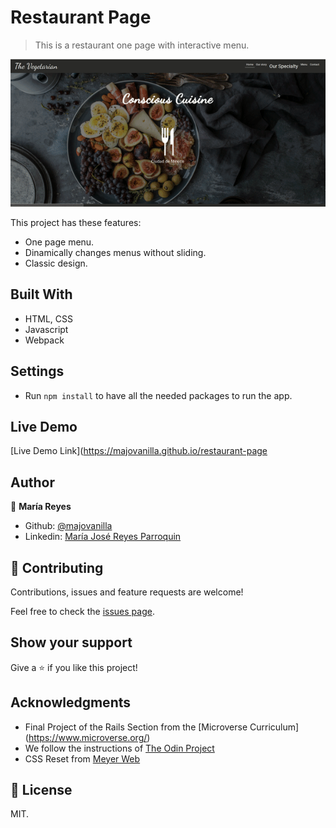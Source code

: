 # Restaurant Page

> This is a restaurant one page with interactive menu.

![screenshot](src/img/screencast.gif)

This project has these features:
  - One page menu.
  - Dinamically changes menus without sliding.
  - Classic design.

## Built With

- HTML, CSS
- Javascript
- Webpack

## Settings

- Run `npm install` to have all the needed packages to run the app.

## Live Demo

[Live Demo Link](https://majovanilla.github.io/restaurant-page

## Author

👤 **María Reyes**

- Github: [@majovanilla](https://github.com/majovanilla)
- Linkedin: [María José Reyes Parroquin](https://www.linkedin.com/in/majoreyesparroquin/)

## 🤝 Contributing

Contributions, issues and feature requests are welcome!

Feel free to check the [issues page](https://github.com/majovanilla/restaurant-page/issues).

## Show your support

Give a ⭐️ if you like this project!

## Acknowledgments

- Final Project of the Rails Section from the [Microverse Curriculum] (https://www.microverse.org/)
- We follow the instructions of [The Odin Project](https://www.theodinproject.com/courses/javascript/lessons/restaurant-page)
- CSS Reset from [Meyer Web](http://meyerweb.com/eric/tools/css/reset/)

## 📝 License

MIT.
